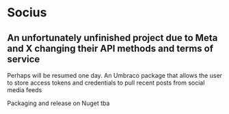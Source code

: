 # Socius
## An unfortunately unfinished project due to Meta and X changing their API methods and terms of service

Perhaps will be resumed one day. An Umbraco package that allows the user to store access tokens and credentials to pull recent posts from social media feeds

Packaging and release on Nuget tba
